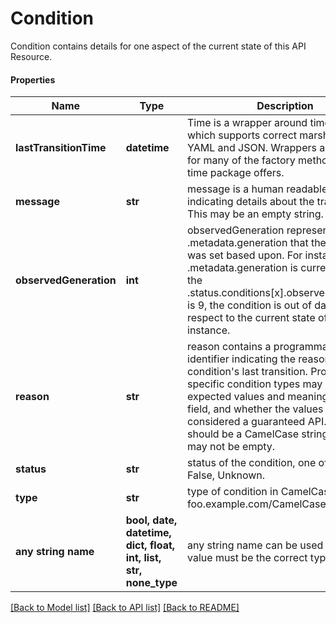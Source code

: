 # Condition

Condition contains details for one aspect of the current state of this API Resource.

#### Properties
Name | Type | Description | Notes
------------ | ------------- | ------------- | -------------
**lastTransitionTime** | **datetime** | Time is a wrapper around time.Time which supports correct marshaling to YAML and JSON.  Wrappers are provided for many of the factory methods that the time package offers. | 
**message** | **str** | message is a human readable message indicating details about the transition. This may be an empty string. | 
**observedGeneration** | **int** | observedGeneration represents the .metadata.generation that the condition was set based upon. For instance, if .metadata.generation is currently 12, but the .status.conditions[x].observedGeneration is 9, the condition is out of date with respect to the current state of the instance. | [optional] 
**reason** | **str** | reason contains a programmatic identifier indicating the reason for the condition&#x27;s last transition. Producers of specific condition types may define expected values and meanings for this field, and whether the values are considered a guaranteed API. The value should be a CamelCase string. This field may not be empty. | 
**status** | **str** | status of the condition, one of True, False, Unknown. | 
**type** | **str** | type of condition in CamelCase or in foo.example.com/CamelCase. | 
**any string name** | **bool, date, datetime, dict, float, int, list, str, none_type** | any string name can be used but the value must be the correct type | [optional]

[[Back to Model list]](../README.md#documentation-for-models) [[Back to API list]](../README.md#documentation-for-api-endpoints) [[Back to README]](../README.md)

